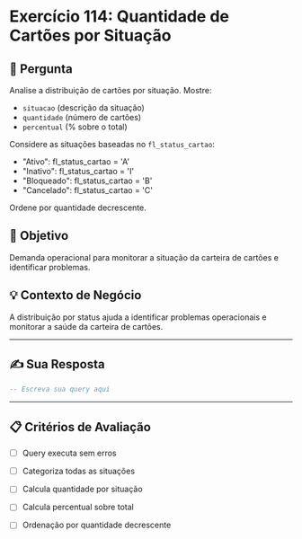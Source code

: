 # Exercício 114: Quantidade de Cartões por Situação

## 📝 Pergunta

Analise a distribuição de cartões por situação. Mostre:

- `situacao` (descrição da situação)
- `quantidade` (número de cartões)
- `percentual` (% sobre o total)

Considere as situações baseadas no `fl_status_cartao`:
- "Ativo": fl_status_cartao = 'A'
- "Inativo": fl_status_cartao = 'I'
- "Bloqueado": fl_status_cartao = 'B'
- "Cancelado": fl_status_cartao = 'C'

Ordene por quantidade decrescente.

## 🎯 Objetivo

Demanda operacional para monitorar a situação da carteira de cartões e identificar problemas.

## 💡 Contexto de Negócio

A distribuição por status ajuda a identificar problemas operacionais e monitorar a saúde da carteira de cartões.

---

## ✍️ Sua Resposta

```sql
-- Escreva sua query aqui


```

---

## 📋 Critérios de Avaliação

- [ ] Query executa sem erros
- [ ] Categoriza todas as situações
- [ ] Calcula quantidade por situação
- [ ] Calcula percentual sobre total
- [ ] Ordenação por quantidade decrescente

